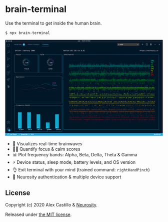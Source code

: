 # brain-terminal

Use the terminal to get inside the human brain.

```sh
$ npx brain-terminal
```

![brain-terminal](./img/brain-terminal.png)

- 🧠 Visualizes real-time brainwaves
- 🧘🏾 Quantify focus & calm scores
- 📊 Plot frequency bands: Alpha, Beta, Delta, Theta & Gamma
- ⚡ Device status, sleep mode, battery levels, and OS version
- 👌 Exit terminal with your mind (trained command: `rightHandPinch`)
- 🔑 Neurosity authentication & multiple device support

## License

Copyright (c) 2020 Alex Castillo & [Neurosity](https://neurosity.co).

Released under [the MIT license](LICENSE).
